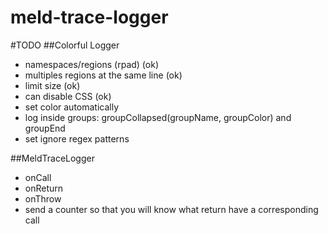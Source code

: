 meld-trace-logger
=================

#TODO
##Colorful Logger
 - namespaces/regions (rpad) (ok)
 - multiples regions at the same line (ok)
 - limit size (ok)
 - can disable CSS (ok)
 - set color automatically 
 - log inside groups: groupCollapsed(groupName, groupColor) and groupEnd
 - set ignore regex patterns
 
##MeldTraceLogger
 - onCall
 - onReturn
 - onThrow
 - send a counter so that you will know what return have a corresponding call


